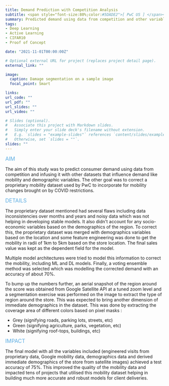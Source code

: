 ```yaml
---
title: Demand Prediction with Competition Analysis
subtitle: <span style="font-size:80%;color:#5DADE2">[ PwC US ] </span><span style="font-size:80%">Prasang Gupta, <a href="https://www.linkedin.com/in/amitoj-singh94/" target="_blank">Amitoj Singh</a>, <a href="https://www.linkedin.com/in/shazhoda/" target="_blank">Shaz Hoda</a></span>
summary: Predicted demand using data from competition and other variables such as demographic and footfall variations in the region.
tags:
- Deep Learning
- Active Learning
- CIFAR10
- Proof of Concept

date: "2021-11-01T00:00:00Z"

# Optional external URL for project (replaces project detail page).
external_link: ""

image:
  caption: Damage segmentation on a sample image
  focal_point: Smart

links:
url_code: ""
url_pdf: ""
url_slides: ""
url_video: ""

# Slides (optional).
#   Associate this project with Markdown slides.
#   Simply enter your slide deck's filename without extension.
#   E.g. `slides = "example-slides"` references `content/slides/example-slides.md`.
#   Otherwise, set `slides = ""`.
slides: ""
---
```


<span style="color:#5DADE2;font-style:bold;font-size:120%">AIM</span>

The aim of this study was to predict consumer demand using data from competition and infusing it with other datasets that influence demand like mobility and demographic variables. The other goal was to correct a proprietary mobility dataset used by PwC to incorporate for mobility changes brought on by COVID restrictions.

<span style="color:#5DADE2;font-style:bold;font-size:120%">DETAILS</span>

The proprietary dataset mentioned had several flaws including data inconsistencies over months and years and noisy data which was not helping in developing stable models. It also didn't account for any socio-economic variables based on the demographics of the region. To correct this, the proprietary dataset was merged with demographics variables based on the location and some feature engineering was done to get the mobility in radii of 1km to 5km based on the store location. The final sales value was kept as the dependent field for the model.

Multiple model architectures were tried to model this information to correct the mobility, including ML and DL models. Finally, a voting ensemble method was selected which was modelling the corrected demand with an accuracy of about 70%.

To bump up the numbers further, an aerial snapshot of the region around the score was obtained from Google Satellite API at a tuned zoom level and a segmentation exercise was performed on the image to extract the type of region around the store. This was expected to bring another dimension of immediate demographics in the dataset. This was done by extracting the coverage area of different colors based on pixel masks :

- Grey (signifying roads, parking lots, streets, etc)
- Green (signifying agriculture, parks, vegetation, etc)
- White (signifying roof-tops, buildings, etc)

<span style="color:#5DADE2;font-style:bold;font-size:120%">IMPACT</span>

The final model with all the variables included (engineered visits from proprietary data, Google mobility data, demographics data and derived immediate demographics of the store from satellite images) achieved a test accuracy of 75%. This improved the quality of the mobility data and impacted tens of projects that utilised this mobility dataset helping in building much more accurate and robust models for client deliveries.